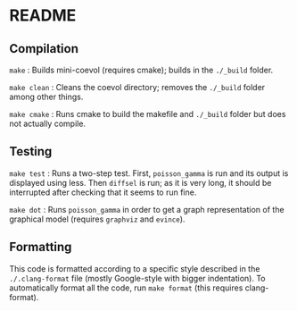 # README #

## Compilation ##

`make`
: Builds mini-coevol (requires cmake); builds in the `./_build` folder.

`make clean`
: Cleans the coevol directory; removes the `./_build` folder among other things.

`make cmake`
: Runs cmake to build the makefile and `./_build` folder but does not actually compile.


## Testing ##

`make test`
: Runs a two-step test. First, `poisson_gamma` is run and its output is displayed using less. Then `diffsel` is run; as it is very long, it should be interrupted after checking that it seems to run fine.

`make dot`
: Runs `poisson_gamma` in order to get a graph representation of the graphical model (requires `graphviz` and `evince`).


## Formatting ##

This code is formatted according to a specific style described in the `./.clang-format` file (mostly Google-style with bigger indentation).
To automatically format all the code, run `make format` (this requires clang-format).
